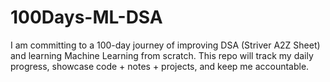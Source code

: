 # 100Days-ML-DSA
I am committing to a 100-day journey of improving DSA (Striver A2Z Sheet) and learning Machine Learning from scratch.
This repo will track my daily progress, showcase code + notes + projects, and keep me accountable.

